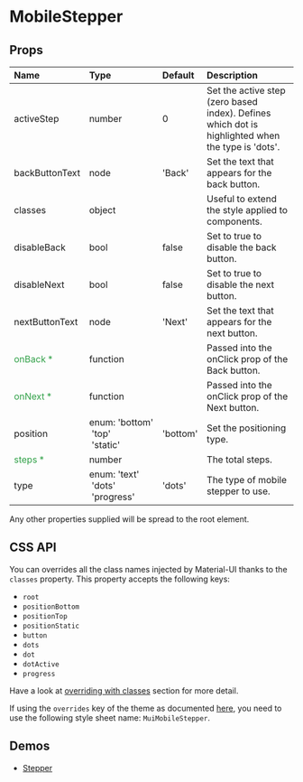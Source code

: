 <!--- This documentation is automatically generated, do not try to edit it. -->

# MobileStepper



## Props
| Name | Type | Default | Description |
|:-----|:-----|:--------|:------------|
| activeStep | number | 0 | Set the active step (zero based index). Defines which dot is highlighted when the type is 'dots'. |
| backButtonText | node | 'Back' | Set the text that appears for the back button. |
| classes | object |  | Useful to extend the style applied to components. |
| disableBack | bool | false | Set to true to disable the back button. |
| disableNext | bool | false | Set to true to disable the next button. |
| nextButtonText | node | 'Next' | Set the text that appears for the next button. |
| <span style="color: #31a148">onBack *</span> | function |  | Passed into the onClick prop of the Back button. |
| <span style="color: #31a148">onNext *</span> | function |  | Passed into the onClick prop of the Next button. |
| position | enum:&nbsp;'bottom'<br>&nbsp;'top'<br>&nbsp;'static'<br> | 'bottom' | Set the positioning type. |
| <span style="color: #31a148">steps *</span> | number |  | The total steps. |
| type | enum:&nbsp;'text'<br>&nbsp;'dots'<br>&nbsp;'progress'<br> | 'dots' | The type of mobile stepper to use. |

Any other properties supplied will be spread to the root element.

## CSS API

You can overrides all the class names injected by Material-UI thanks to the `classes` property.
This property accepts the following keys:
- `root`
- `positionBottom`
- `positionTop`
- `positionStatic`
- `button`
- `dots`
- `dot`
- `dotActive`
- `progress`

Have a look at [overriding with classes](/customization/overrides#overriding-with-classes)
section for more detail.

If using the `overrides` key of the theme as documented
[here](/customization/themes#customizing-all-instances-of-a-component-type),
you need to use the following style sheet name: `MuiMobileStepper`.

## Demos

- [Stepper](/demos/stepper)

